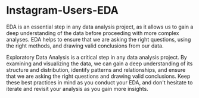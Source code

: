 # Instagram-Users-EDA
EDA is an essential step in any data analysis project, as it allows us to gain a deep understanding of the data before proceeding with more complex analyses. EDA helps to ensure that we are asking the right questions, using the right methods, and drawing valid conclusions from our data.

Exploratory Data Analysis is a critical step in any data analysis project. By examining and visualizing the data, we can gain a deep understanding of its structure and distribution, identify patterns and relationships, and ensure that we are asking the right questions and drawing valid conclusions. Keep these best practices in mind as you conduct your EDA, and don't hesitate to iterate and revisit your analysis as you gain more insights.
